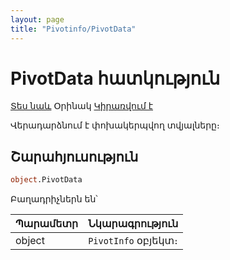 ```yaml
---
layout: page
title: "Pivotinfo/PivotData"
---
```


# PivotData հատկություն

[Տես նաև](../PivotInfo.md) Օրինակ [Կիրառվում է](../PivotInfo.md)

Վերադարձնում է փոխակերպվող տվյալները։

## Շարահյուսություն

```vb
object.PivotData
```

Բաղադրիչներն են՝

| Պարամետր | Նկարագրություն |
|--|--|
| object | `PivotInfo` օբյեկտ։ |
